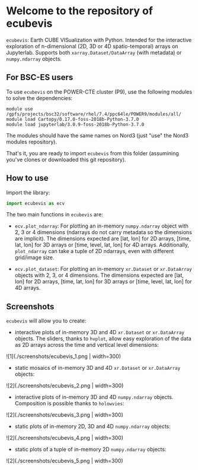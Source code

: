 # Welcome to the repository of ecubevis

`ecubevis`: Earth CUBE VISualization with Python. Intended for the interactive exploration of n-dimensional (2D, 3D or 4D spatio-temporal) arrays on Jupyterlab. Supports both ``xarray.Dataset/DataArray`` (with metadata) or ``numpy.ndarray`` objects. 

## For BSC-ES users

To use `ecubevis` on the POWER-CTE cluster (P9), use the following modules to solve the dependencies:

```
module use /gpfs/projects/bsc32/software/rhel/7.4/ppc64le/POWER9/modules/all/
module load Cartopy/0.17.0-foss-2018b-Python-3.7.0
module load jupyterlab/3.0.9-foss-2018b-Python-3.7.0
```

The modules should have the same names on Nord3 (just "use" the Nord3 modules repository). 

That's it, you are ready to import `ecubevis` from this folder (assumining you've clones or downloaded this git repository). 

## How to use

Import the library:

```python
import ecubevis as ecv
```

The two main functions in ``ecubevis`` are: 

* ``ecv.plot_ndarray``: For plotting an in-memory ``numpy.ndarray`` object with 2, 3 or 4 dimensions (ndarrays do not carry metadata so the dimensions are implicit). The dimensions expected are [lat, lon] for 2D arrays, [time, lat, lon] for 3D arrays or [time, level, lat, lon] for 4D arrays. Additionally, ``plot_ndarray`` can take a tuple of 2D ndarrays, even with different grid/image size.

* ``ecv.plot_dataset``: For plotting an in-memory ``xr.Dataset`` or ``xr.DataArray`` objects with 2, 3, or 4 dimensions. The dimensions expected are [lat, lon] for 2D arrays, [time, lat, lon] for 3D arrays or [time, level, lat, lon] for 4D arrays.  

## Screenshots

`ecubevis` will allow you to create:

* interactive plots of in-memory 3D and 4D ``xr.Dataset`` or ``xr.DataArray`` objects. The sliders, thanks to `hvplot`, allow easy exploration of the data as 2D arrays across the time and vertical level dimensions:

![1](./screenshots/ecubevis_1.png | width=300)

* static mosaics of in-memory 3D and 4D ``xr.Dataset`` or ``xr.DataArray`` objects:

![2](./screenshots/ecubevis_2.png | width=300)

* interactive plots of in-memory 3D and 4D ``numpy.ndarray`` objects. Composition is possible thanks to ``holowvies``:

![2](./screenshots/ecubevis_3.png | width=300)

* static plots of in-memory 2D, 3D and 4D ``numpy.ndarray`` objects:

![2](./screenshots/ecubevis_4.png | width=300)

* static plots of a tuple of in-memory 2D ``numpy.ndarray`` objects:

![2](./screenshots/ecubevis_5.png | width=300)